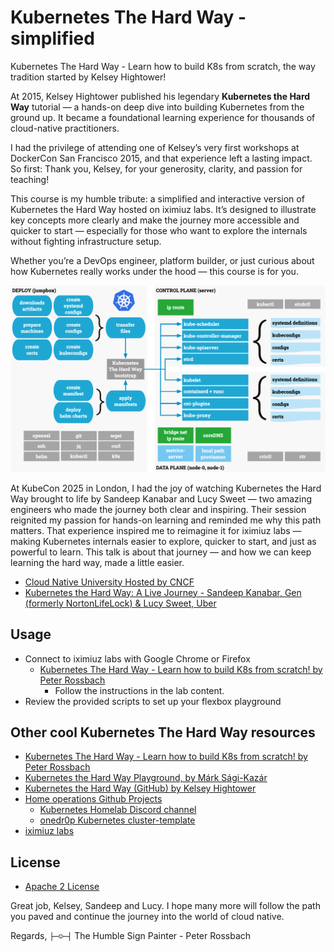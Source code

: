 # Kubernetes The Hard Way - simplified

Kubernetes The Hard Way - Learn how to build K8s from scratch, the way tradition started by Kelsey Hightower!

At 2015, Kelsey Hightower published his legendary __Kubernetes the Hard Way__ tutorial — a hands-on deep dive into building Kubernetes from the ground up. It became a foundational learning experience for thousands of cloud-native practitioners.

I had the privilege of attending one of Kelsey’s very first workshops at DockerCon San Francisco 2015, and that experience left a lasting impact.
So first: Thank you, Kelsey, for your generosity, clarity, and passion for teaching!

This course is my humble tribute: a simplified and interactive version of Kubernetes the Hard Way hosted on iximiuz labs.
It’s designed to illustrate key concepts more clearly and make the journey more accessible and quicker to start — especially for those who want to explore the internals without fighting infrastructure setup.

Whether you’re a DevOps engineer, platform builder, or just curious about how Kubernetes really works under the hood — this course is for you.

![](./images/kthw-deploy.png)

At KubeCon 2025 in London, I had the joy of watching Kubernetes the Hard Way brought to life by Sandeep Kanabar and Lucy Sweet
— two amazing engineers who made the journey both clear and inspiring. 
Their session reignited my passion for hands-on learning and reminded me why this path matters.
That experience inspired me to reimagine it for iximiuz labs — making Kubernetes internals easier to explore,
quicker to start, and just as powerful to learn. This talk is about that journey — and 
how we can keep learning the hard way, made a little easier.

- [Cloud Native University Hosted by CNCF](https://colocatedeventseu2025.sched.com/overview/type/Cloud+Native+University)
- [Kubernetes the Hard Way: A Live Journey - Sandeep Kanabar, Gen (formerly NortonLifeLock) & Lucy Sweet, Uber](https://colocatedeventseu2025.sched.com/event/1u5ga/kubernetes-the-hard-way-a-live-journey-sandeep-kanabar-gen-formerly-nortonlifelock-lucy-sweet-uber)

## Usage

- Connect to iximiuz labs with Google Chrome or Firefox
  - [Kubernetes The Hard Way - Learn how to build K8s from scratch! by Peter Rossbach](https://labs.iximiuz.com/courses/kubernetes-the-hard-way-simplified-09885dc6)
    - Follow the instructions in the lab content.
- Review the provided scripts to set up your flexbox playground 

## Other cool Kubernetes The Hard Way resources

- [Kubernetes The Hard Way - Learn how to build K8s from scratch! by Peter Rossbach](https://labs.iximiuz.com/courses/kubernetes-the-hard-way-simplified-09885dc6)
- [Kubernetes the Hard Way Playground, by Márk Sági-Kazár](https://labs.iximiuz.com/playgrounds/kubernetes-the-hard-way-7df4f945/)
- [Kubernetes the Hard Way (GitHub) by Kelsey Hightower ](https://github.com/kelseyhightower/kubernetes-the-hard-way)
- [Home operations Github Projects](https://github.com/home-operations)
  - [Kubernetes Homelab Discord channel](https://discord.com/invite/homelab)
  - [onedr0p Kubernetes cluster-template](https://github.com/onedr0p/cluster-template)
- [iximiuz labs](https://labs.iximiuz.com)

## License

- [Apache 2 License](./LICENSE)

Great job, Kelsey, Sandeep and Lucy. I hope many more will follow the path you paved and continue the journey into the world of cloud native.

Regards,
`├─☺︎─┤` The Humble Sign Painter - Peter Rossbach